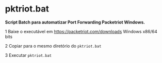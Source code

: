 # pktriot.bat

**Script Batch para automatizar
Port Forwarding Packetriot Windows.**

1 Baixe o executável em
https://packetriot.com/downloads
Windows x86/64 bits

2 Copiar para o mesmo diretório do `pktriot.bat`

3 Executar `pktriot.bat`
